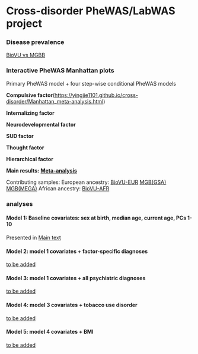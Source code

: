 # Cross-disorder PheWAS/LabWAS project

### Disease prevalence 
[BioVU vs MGBB](https://yingjie1101.github.io/cross-disorder/case_prevalence.html)

### Interactive PheWAS Manhattan plots
Primary PheWAS model + four step-wise conditional PheWAS models

**Compulsive factor**(https://yingjie1101.github.io/cross-disorder/Manhattan_meta-analysis.html)

**Internalizing factor**

**Neurodevelopmental factor**

**SUD factor**

**Thought factor**

**Hierarchical factor**


**Main results:** [**Meta-analysis**](https://yingjie1101.github.io/cross-disorder/Manhattan_meta-analysis.html)

Contributing samples:
European ancestry:
[BioVU-EUR](https://yingjie1101.github.io/cross-disorder/Manhattan_BioVU.html)
[MGB(GSA)](https://yingjie1101.github.io/cross-disorder/Manhattan_MGB.GSA.html)
[MGB(MEGA)](https://yingjie1101.github.io/cross-disorder/Manhattan_MGB.MEGA.html)
African ancestry:
[BioVU-AFR]()

### analyses
#### Model 1: Baseline covariates: sex at birth, median age, current age, PCs 1-10
Presented in [Main text](https://docs.google.com/spreadsheets/d/1tOXFNNVdJeFoduR0pvEYp2JstzpdpaDp/edit?usp=drive_link&ouid=112280523773673764750&rtpof=true&sd=true)
#### Model 2: model 1 covariates + factor-specific diagnoses
[to be added]()
#### Model 3: model 1 covariates + all psychiatric diagnoses
[to be added]()
#### Model 4: model 3 covariates + tobacco use disorder
[to be added]()
#### Model 5: model 4 covariates + BMI
[to be added]()

